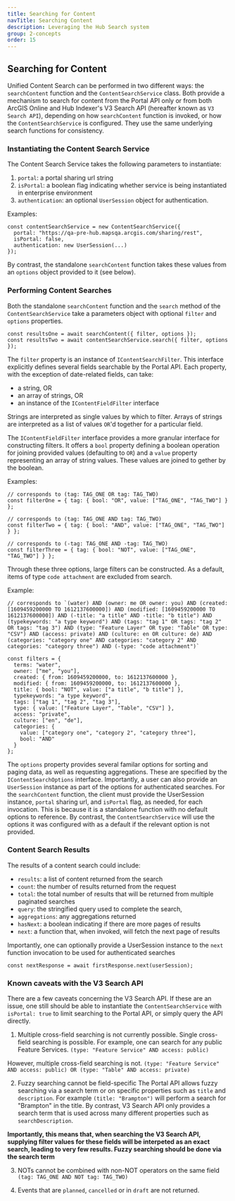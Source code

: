 ```yaml
---
title: Searching for Content
navTitle: Searching Content
description: Leveraging the Hub Search system
group: 2-concepts
order: 15
---
```


## Searching for Content

Unified Content Search can be performed in two different ways: the `searchContent` function and the `ContentSearchService` class. Both provide a mechanism to search for content from the Portal API only or from both ArcGIS Online and Hub Indexer's V3 Search API (hereafter known as `V3 Search API`), depending on how `searchContent` function is invoked, or how the `ContentSearchService` is configured. They use the same underlying search functions for consistency.

### Instantiating the Content Search Service

The Content Search Service takes the following parameters to instantiate:

1. `portal`: a portal sharing url string
2. `isPortal`: a boolean flag indicating whether service is being instantiated in enterprise environment
3. `authentication`: an optional `UserSession` object for authentication.

Examples:

```
const contentSearchService = new ContentSearchService({
  portal: "https://qa-pre-hub.mapsqa.arcgis.com/sharing/rest",
  isPortal: false,
  authentication: new UserSession(...)
});
```

By contrast, the standalone `searchContent` function takes these values from an `options` object provided to it (see below).

### Performing Content Searches

Both the standalone `searchContent` function and the `search` method of the `ContentSearchService` take a parameters object with optional `filter` and `options` properties.

```
const resultsOne = await searchContent({ filter, options });
const resultsTwo = await contentSearchService.search({ filter, options });
```

The `filter` property is an instance of `IContentSearchFilter`. This interface explicitly defines several fields searchable by the Portal API. Each property, with the exception of date-related fields, can take:

- a string, OR
- an array of strings, OR
- an instance of the `IContentFieldFilter` interface

Strings are interpreted as single values by which to filter. Arrays of strings are interpreted as a list of values `OR`'d together for a particular field.

The `IContentFieldFilter` interface provides a more granular interface for constructing filters. It offers a `bool` property defining a boolean operation for joining provided values (defaulting to `OR`) and a `value` property representing an array of string values. These values are joined to gether by the boolean.

Examples:

```
// corresponds to (tag: TAG_ONE OR tag: TAG_TWO)
const filterOne = { tag: { bool: "OR", value: ["TAG_ONE", "TAG_TWO"] } };

// corresponds to (tag: TAG_ONE AND tag: TAG_TWO)
const filterTwo = { tag: { bool: "AND", value: ["TAG_ONE", "TAG_TWO"] } };

// corresponds to (-tag: TAG_ONE AND -tag: TAG_TWO)
const filterThree = { tag: { bool: "NOT", value: ["TAG_ONE", "TAG_TWO"] } };
```

Through these three options, large filters can be constructed. As a default, items of type `code attachment` are excluded from search.

Example:

```
// corresponds to `(water) AND (owner: me OR owner: you) AND (created: [1609459200000 TO 1612137600000]) AND (modified: [1609459200000 TO 1612137600000]) AND (-title: "a title" AND -title: "b title") AND (typekeywords: "a type keyword") AND (tags: "tag 1" OR tags: "tag 2" OR tags: "tag 3") AND (type: "Feature Layer" OR type: "Table" OR type: "CSV") AND (access: private) AND (culture: en OR culture: de) AND (categories: "category one" AND categories: "category 2" AND categories: "category three") AND (-type: "code attachment")`

const filters = {
  terms: "water",
  owner: ["me", "you"],
  created: { from: 1609459200000, to: 1612137600000 },
  modified: { from: 1609459200000, to: 1612137600000 },
  title: { bool: "NOT", value: ["a title", "b title"] },
  typekeywords: "a type keyword",
  tags: ["tag 1", "tag 2", "tag 3"],
  type: { value: ["Feature Layer", "Table", "CSV"] },
  access: "private",
  culture: ["en", "de"],
  categories: {
    value: ["category one", "category 2", "category three"],
    bool: "AND"
  }
};
```

The `options` property provides several familar options for sorting and paging data, as well as requesting aggregations. These are specified by the `IContentSearchOptions` interface. Importantly, a user can also provide an `UserSession` instance as part of the options for authenticated searches. For the `searchContent` function, the client must provide the UserSession instance, `portal` sharing url, and `isPortal` flag, as needed, for each invocation. This is because it is a standalone function with no default options to reference. By contrast, the `ContentSearchService` will use the options it was configured with as a default if the relevant option is not provided.

### Content Search Results

The results of a content search could include:

- `results`: a list of content returned from the search
- `count`: the number of results returned from the request
- `total`: the total number of results that will be returned from multiple paginated searches
- `query`: the stringified query used to complete the search,
- `aggregations`: any aggregations returned
- `hasNext`: a boolean indicating if there are more pages of results
- `next`: a function that, when invoked, will fetch the next page of results

Importantly, one can optionally provide a UserSession instance to the `next` function invocation to be used for authenticated searches

```
const nextResponse = await firstResponse.next(userSession);
```

### Known caveats with the V3 Search API

There are a few caveats concerning the V3 Search API. If these are an issue, one still should be able to instantiate the `ContentSearchService` with `isPortal: true` to limit searching to the Portal API, or simply query the API directly.

1. Multiple cross-field searching is not currently possible.
   Single cross-field searching is possible. For example, one can search for any public Feature Services.
   `(type: "Feature Service" AND access: public)`

However, multiple cross-field searching is not.
`(type: "Feature Service" AND access: public) OR (type: "Table" AND access: private)`

2. Fuzzy searching cannot be field-specific
   The Portal API allows fuzzy searching via a search term or on specific properties such as `title` and `description`. For example `(title: "Brampton")` will perform a search for "Brampton" in the title. By contrast, V3 Search API only provides a search term that is used across many different properties such as `searchDescription`.

**Importantly, this means that, when searching the V3 Search API, supplying filter values for these fields will be interpeted as an exact search, leading to very few results. Fuzzy searching should be done via the search term**

3. NOTs cannot be combined with non-NOT operators on the same field
   `(tag: TAG_ONE AND NOT tag: TAG_TWO)`

4. Events that are `planned`, `cancelled` or in `draft` are not returned.
